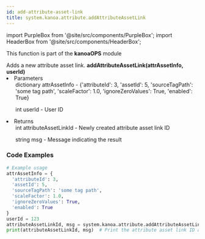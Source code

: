 ```yaml
---
id: add-attribute-asset-link
title: system.kanoa.attribute.addAttributeAssetLink
---
```


import PurpleBox from '@site/src/components/PurpleBox';
import HeaderBox from '@site/src/components/HeaderBox';

<PurpleBox>This function is part of the <b>kanoaOPS</b> module</PurpleBox>

<HeaderBox header="Description">
  Adds a new attribute asset link.
</HeaderBox>

<HeaderBox header="Syntax">
  <b>addAttributeAssetLink(attrAssetInfo, userId)</b>
    <li>Parameters <br />
      <ul>dictionary attrAssetInfo - &#123;'attributeId': 3, 'assetId': 5, 'sourceTagPath': 'some tag path', 'scaleFactor': 1.0, 'ignoreZeroValues': True, 'enabled': True}</ul>
      <ul>int userId - User ID</ul>
    </li>
    <li>Returns <br />
      <ul>int attributeAssetLinkId - Newly created attribute asset link ID</ul>
      <ul>string msg - Message indicating the result</ul>
    </li>
</HeaderBox>

### Code Examples

```python
# Example usage
attrAssetInfo = {
  'attributeId': 3,
  'assetId': 5,
  'sourceTagPath': 'some tag path',
  'scaleFactor': 1.0,
  'ignoreZeroValues': True,
  'enabled': True
}
userId = 123
attributeAssetLinkId, msg = system.kanoa.attribute.addAttributeAssetLink(attrAssetInfo, userId)
print(attributeAssetLinkId, msg)  # Print the attribute asset link ID and message

